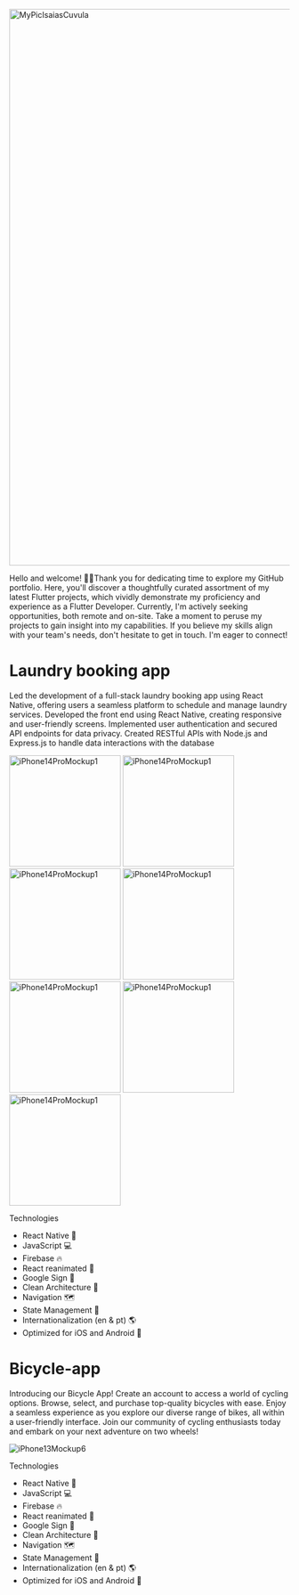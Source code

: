 
<p align="left">
  <img width="1000" alt="MyPicIsaiasCuvula" src="https://github.com/Shamaun01/ReactNative-Developer-Portfolio-main/assets/95437338/3cb5f6f2-45cf-4c2d-a933-0c4de57adcf7" />
</p>
Hello and welcome! 👋🏾Thank you for dedicating time to explore my GitHub portfolio. Here, you'll discover a thoughtfully curated assortment of my latest Flutter projects, which vividly demonstrate my proficiency and experience as a Flutter Developer. Currently, I'm actively seeking opportunities, both remote and on-site. Take a moment to peruse my projects to gain insight into my capabilities. If you believe my skills align with your team's needs, don't hesitate to get in touch. I'm eager to connect! 

# Laundry booking app

Led the development of a full-stack laundry booking app using React Native, offering users 
a seamless platform to schedule and manage laundry services. Developed the front end 
using React Native, creating responsive and user-friendly screens. Implemented user 
authentication and secured API endpoints for data privacy. Created RESTful APIs with 
Node.js and Express.js to handle data interactions with the database 

<p align="left">
 <img width="200" alt="iPhone14ProMockup1" src="https://github.com/Shamaun01/Laundry-booking/assets/95437338/20b1ed0c-9e35-490e-be97-e70e83f2c39d" />
 <img width="200" alt="iPhone14ProMockup1" src="https://github.com/Shamaun01/Laundry-booking/assets/95437338/c5010f9c-4b20-4026-b7af-c38aece3fcb1" />
 <img width="200" alt="iPhone14ProMockup1" src="https://github.com/Shamaun01/Laundry-booking/assets/95437338/25d498c3-0661-45fd-854f-27bcf9252325" />
 <img width="200" alt="iPhone14ProMockup1" src="https://github.com/Shamaun01/Laundry-booking/assets/95437338/3c028275-cb71-428b-84b4-f9d5ceac2134" />
 <img width="200" alt="iPhone14ProMockup1" src="https://github.com/Shamaun01/Laundry-booking/assets/95437338/98dd92c2-a8e9-4db8-8fb1-6b0e5ee33011" />
  <img width="200" alt="iPhone14ProMockup1" src="https://github.com/Shamaun01/Laundry-booking/assets/95437338/ec0d210a-fb77-44d8-af5a-d8f398bf398a" />
 <img width="200" alt="iPhone14ProMockup1" src="https://github.com/Shamaun01/Laundry-booking/assets/95437338/b18c2c79-b9a5-42e7-a45a-58a16a70bdfa" />
</p>



Technologies

- React Native 🦋 
- JavaScript 💻
- Firebase 🔥
- React reanimated 💾
- Google Sign 🔑
- Clean Architecture 🔨
- Navigation 🗺️
- State Management 🚀
- Internationalization (en & pt) 🌎
- Optimized for iOS and Android 📱


# Bicycle-app

Introducing our Bicycle App! Create an account to access a world of cycling options. Browse, select, and purchase top-quality bicycles with ease. Enjoy a seamless experience as you explore our diverse range of bikes, all within a user-friendly interface. Join our community of cycling enthusiasts today and embark on your next adventure on two wheels!
<p align="left">
  <img alt="iPhone13Mockup6" src="https://github.com/Shamaun01/Laundry-booking/assets/95437338/20fa593e-ebff-4072-844f-87a75c10a071" />
</p>



Technologies

- React Native 🦋 
- JavaScript 💻
- Firebase 🔥
- React reanimated 💾
- Google Sign 🔑
- Clean Architecture 🔨
- Navigation 🗺️
- State Management 🚀
- Internationalization (en & pt) 🌎
- Optimized for iOS and Android 📱

